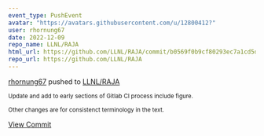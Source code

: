 ```yaml
---
event_type: PushEvent
avatar: "https://avatars.githubusercontent.com/u/12800412?"
user: rhornung67
date: 2022-12-09
repo_name: LLNL/RAJA
html_url: https://github.com/LLNL/RAJA/commit/b0569f0b9cf80293ec7a1cd5d8b77291782a91b7
repo_url: https://github.com/LLNL/RAJA
---
```


<a href='https://github.com/rhornung67' target='_blank'>rhornung67</a> pushed to <a href='https://github.com/LLNL/RAJA' target='_blank'>LLNL/RAJA</a>

<small>Update and add to early sections of Gitlab CI process include figure.

Other changes are for consistenct terminology in the text.</small>

<a href='https://github.com/LLNL/RAJA/commit/b0569f0b9cf80293ec7a1cd5d8b77291782a91b7' target='_blank'>View Commit</a>